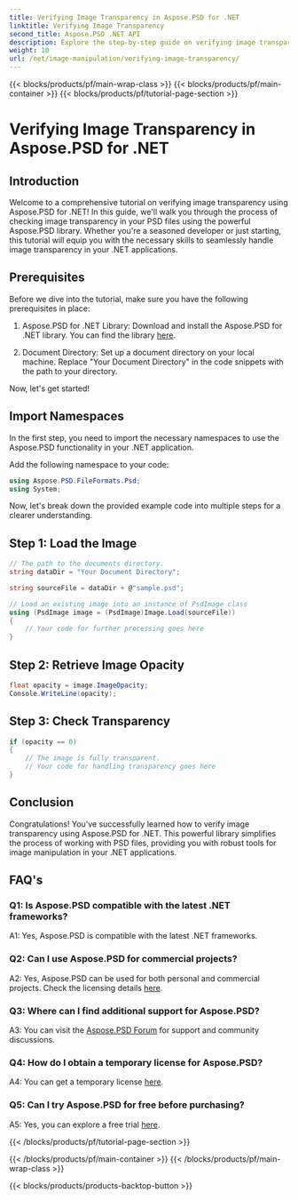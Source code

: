 ```yaml
---
title: Verifying Image Transparency in Aspose.PSD for .NET
linktitle: Verifying Image Transparency
second_title: Aspose.PSD .NET API
description: Explore the step-by-step guide on verifying image transparency in Aspose.PSD for .NET.
weight: 10
url: /net/image-manipulation/verifying-image-transparency/
---
```


{{< blocks/products/pf/main-wrap-class >}}
{{< blocks/products/pf/main-container >}}
{{< blocks/products/pf/tutorial-page-section >}}

# Verifying Image Transparency in Aspose.PSD for .NET

## Introduction

Welcome to a comprehensive tutorial on verifying image transparency using Aspose.PSD for .NET! In this guide, we'll walk you through the process of checking image transparency in your PSD files using the powerful Aspose.PSD library. Whether you're a seasoned developer or just starting, this tutorial will equip you with the necessary skills to seamlessly handle image transparency in your .NET applications.

## Prerequisites

Before we dive into the tutorial, make sure you have the following prerequisites in place:

1. Aspose.PSD for .NET Library: Download and install the Aspose.PSD for .NET library. You can find the library [here](https://releases.aspose.com/psd/net/).

2. Document Directory: Set up a document directory on your local machine. Replace "Your Document Directory" in the code snippets with the path to your directory.

Now, let's get started!

## Import Namespaces

In the first step, you need to import the necessary namespaces to use the Aspose.PSD functionality in your .NET application.

Add the following namespace to your code:

```csharp
using Aspose.PSD.FileFormats.Psd;
using System;
```

Now, let's break down the provided example code into multiple steps for a clearer understanding.

## Step 1: Load the Image

```csharp
// The path to the documents directory.
string dataDir = "Your Document Directory";

string sourceFile = dataDir + @"sample.psd";

// Load an existing image into an instance of PsdImage class
using (PsdImage image = (PsdImage)Image.Load(sourceFile))
{
    // Your code for further processing goes here
}
```

## Step 2: Retrieve Image Opacity

```csharp
float opacity = image.ImageOpacity;
Console.WriteLine(opacity);
```

## Step 3: Check Transparency

```csharp
if (opacity == 0)
{
    // The image is fully transparent.
    // Your code for handling transparency goes here
}
```

## Conclusion

Congratulations! You've successfully learned how to verify image transparency using Aspose.PSD for .NET. This powerful library simplifies the process of working with PSD files, providing you with robust tools for image manipulation in your .NET applications.

## FAQ's

### Q1: Is Aspose.PSD compatible with the latest .NET frameworks?

A1: Yes, Aspose.PSD is compatible with the latest .NET frameworks.

### Q2: Can I use Aspose.PSD for commercial projects?

A2: Yes, Aspose.PSD can be used for both personal and commercial projects. Check the licensing details [here](https://purchase.aspose.com/buy).

### Q3: Where can I find additional support for Aspose.PSD?

A3: You can visit the [Aspose.PSD Forum](https://forum.aspose.com/c/psd/34) for support and community discussions.

### Q4: How do I obtain a temporary license for Aspose.PSD?

A4: You can get a temporary license [here](https://purchase.aspose.com/temporary-license/).

### Q5: Can I try Aspose.PSD for free before purchasing?

A5: Yes, you can explore a free trial [here](https://releases.aspose.com/).

{{< /blocks/products/pf/tutorial-page-section >}}

{{< /blocks/products/pf/main-container >}}
{{< /blocks/products/pf/main-wrap-class >}}

{{< blocks/products/products-backtop-button >}}

